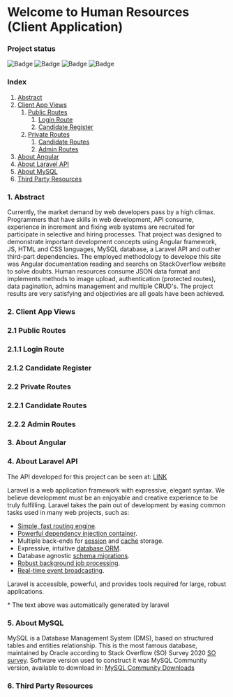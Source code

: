 # Welcome to Human Resources (Client Application)


### Project status

![Badge](https://img.shields.io/static/v1?label=Framwork&message=Angular&color=red&style=for-the-badge&logo=angular) ![Badge](https://img.shields.io/static/v1?label=STORAGE&message=LARAVEL_API&color=blue&style=for-the-badge&logo=PHP) ![Badge](https://img.shields.io/static/v1?label=Database&message=MYSQL&color=blue&style=for-the-badge&logo=mysql) ![Badge](https://img.shields.io/static/v1?label=Project_Stage&message=progressing&color=sucess&style=for-the-badge) 


### Index

1. [Abstract](#abstract)
2. [Client App Views](#clientAppViews)
	1. [Public Routes](#publicRoutes)
		1. [Login Route](#loginRoute)
		2. [Candidate Register](#candidateRegister)
	2. [Private Routes](#privateRoutes)
		1. [Candidate Routes](#candidateRoutes)
		2. [Admin Routes](#adminRoutes)
3. [About Angular](#aboutAngular)
4. [About Laravel API](#aboutLaravelAPI)
5. [About MySQL](#aboutMySQLCommunity)
6. [Third Party Resources](#thirdPartyResources)


### 1. Abstract <a name="abstract">

Currently, the market demand by web developers pass by a high climax. Programmers that have skills in web development, API consume, experience in increment and fixing web systems are recruited for participate in selective and hiring processes. That project was designed to demonstrate important development concepts using Angular framework, JS, HTML and CSS languages, MySQL database, a Laravel API and outher third-part dependencies. The employed methodology to develope this site was Angular documentation reading and searchs on StackOverflow website to solve doubts. Human resources consume JSON data format and implements methods to image upload, authentication (protected routes), data pagination, admins management and multiple CRUD's. The project results are very satisfying and objectivies are all goals have been achieved. 


### 2. Client App Views <a name="clientAppViews">



### 2.1 Public Routes <a name="publicRoutes">

### 2.1.1 Login Route <a name="loginRoute">

### 2.1.2 Candidate Register <a name="candidateRegister">

### 2.2 Private Routes <a name="privateRoutes">

### 2.2.1 Candidate Routes <a name="candidateRoutes">

### 2.2.2 Admin Routes <a name="adminRoutes">



### 3. About Angular <a name="aboutAngular">



### 4. About Laravel API <a name="aboutLaravelAPI">

The API developed for this project can be seen at: [LINK](https://github.com/NewDevBr/HumanResourcesLaravelAPI)

Laravel is a web application framework with expressive, elegant syntax. We believe development must be an enjoyable and creative experience to be truly fulfilling. Laravel takes the pain out of development by easing common tasks used in many web projects, such as:

- [Simple, fast routing engine](https://laravel.com/docs/routing).
- [Powerful dependency injection container](https://laravel.com/docs/container).
- Multiple back-ends for [session](https://laravel.com/docs/session) and [cache](https://laravel.com/docs/cache) storage.
- Expressive, intuitive [database ORM](https://laravel.com/docs/eloquent).
- Database agnostic [schema migrations](https://laravel.com/docs/migrations).
- [Robust background job processing](https://laravel.com/docs/queues).
- [Real-time event broadcasting](https://laravel.com/docs/broadcasting).

Laravel is accessible, powerful, and provides tools required for large, robust applications.

\* The text above was automatically generated by laravel

### 5. About MySQL <a name="aboutMySQLCommunity">

MySQL is a Database Management System (DMS), based on structured tables and entities relationship. This is the most famous database, maintained by Oracle according to Stack Overflow (SO) Survey 2020 [SO survey](https://insights.stackoverflow.com/survey/2020#technology-databases-all-respondents4). Software version used to construct it was MySQL Community version, available to download in: [MySQL Community Downloads](https://dev.mysql.com/downloads/)

### 6. Third Party Resources <a name="thirdPartyResources">
